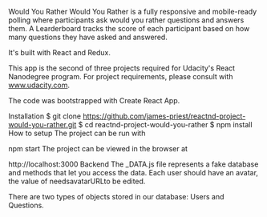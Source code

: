 Would You Rather
Would You Rather is a fully responsive and mobile-ready polling where participants ask would you rather questions and answers them. A Learderboard tracks the score of each participant based on how many questions they have asked and answered.

It's built with React and Redux.

This app is the second of three projects required for Udacity's React Nanodegree program. For project requirements, please consult with www.udacity.com.

The code was bootstrapped with Create React App.

Installation
$ git clone https://github.com/james-priest/reactnd-project-would-you-rather.git
$ cd reactnd-project-would-you-rather
$ npm install
How to setup
The project can be run with

npm start
The project can be viewed in the browser at

http://localhost:3000
Backend
The _DATA.js file represents a fake database and methods that let you access the data. Each user should have an avatar, the value of needsavatarURLto be edited. 

There are two types of objects stored in our database: Users and Questions.